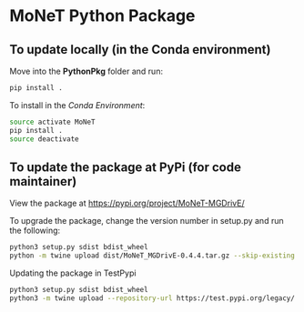 # MoNeT Python Package


## To update locally (in the Conda environment)

Move into the **PythonPkg** folder and run:

```bash
pip install .
```

To install in the *Conda Environment*:

```bash
source activate MoNeT
pip install .
source deactivate
```

## To update the package at PyPi (for code maintainer)

View the package at https://pypi.org/project/MoNeT-MGDrivE/

To upgrade the package, change the version number in setup.py and run the following:

```bash
python3 setup.py sdist bdist_wheel
python -m twine upload dist/MoNeT_MGDrivE-0.4.4.tar.gz --skip-existing
```

Updating the package in TestPypi

```bash
python3 setup.py sdist bdist_wheel
python3 -m twine upload --repository-url https://test.pypi.org/legacy/ dist/MoNeT_MGDrivE-0.4.4.1.tar.gz  --skip-existing
```
